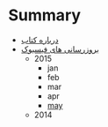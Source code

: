 # Summary

* [درباره کتاب](README.md)
* [بروزرسانی های فیسبوک](facebook.md)
   * 2015
       * jan
       * feb
       * mar
       * apr
       * [may](may.md)
   * 2014

